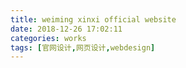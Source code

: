 ```yaml
---
title: weiming xinxi official website
date: 2018-12-26 17:02:11
categories: works
tags: [官网设计,网页设计,webdesign]
---
```

<br />
<br />
<img src="/images/weiming-web_01_tyrionyu.jpg" alt="">
<img src="/images/weiming-web_02_tyrionyu.jpg" alt="">
<img src="/images/weiming-web_03_tyrionyu.jpg" alt="">
<!-- more -->
<img src="/images/weiming-web_04_tyrionyu.jpg" alt="">
<img src="/images/weiming-web_05_tyrionyu.jpg" alt="">
<img src="/images/weiming-web_06_tyrionyu.jpg" alt="">
<img src="/images/weiming-web_07_tyrionyu.jpg" alt="">
<img src="/images/weiming-web_08_tyrionyu.jpg" alt="">